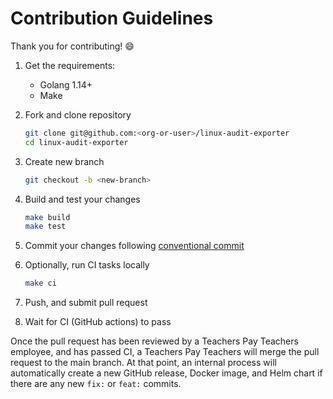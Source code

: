 Contribution Guidelines
=======================

Thank you for contributing! :smile:

 1. Get the requirements:

    * Golang 1.14+
    * Make

 2. Fork and clone repository
    
    ```sh
    git clone git@github.com:<org-or-user>/linux-audit-exporter
    cd linux-audit-exporter
    ```

 3. Create new branch

    ```sh
    git checkout -b <new-branch>
    ```

 4. Build and test your changes

    ```sh
    make build
    make test
    ```

 5. Commit your changes following [conventional commit](https://www.conventionalcommits.org/en/v1.0.0/)

 6. Optionally, run CI tasks locally

    ```sh
    make ci
    ```

 7. Push, and submit pull request

 8. Wait for CI (GitHub actions) to pass

Once the pull request has been reviewed by a Teachers Pay Teachers employee,
and has passed CI, a Teachers Pay Teachers will merge the pull request to the
main branch. At that point, an internal process will automatically create a new
GitHub release, Docker image, and Helm chart if there are any new `fix:` or
`feat:` commits.
